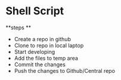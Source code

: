 # Shell Script

**steps **
* Create a repo in github
* Clone to repo in local laptop
* Start developing
* Add the files to temp area
* Commit the changes
* Push the changes to Github/Central repo
 